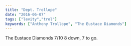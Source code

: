 ```yaml
---
title: "Dept. Trollope"
date: "2016-06-07"
tags: ["levity","trol"]
keywords: ["Anthony Trollope", "The Eustace Diamonds"]
---
```

The Eustace Diamonds 7/10
8 down, 7 to go.